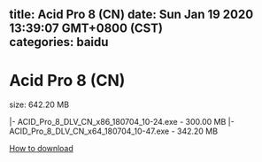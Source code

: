 
title: Acid Pro 8 (CN)
date: Sun Jan 19 2020 13:39:07 GMT+0800 (CST)    
categories: baidu
---

# Acid Pro 8 (CN)
size: 642.20 MB
 
 
|- ACID_Pro_8_DLV_CN_x86_180704_10-24.exe - 300.00 MB
|- ACID_Pro_8_DLV_CN_x64_180704_10-47.exe - 342.20 MB

[How to download](https://bpcam.bemobtrk.com/go/2ceec3aa-1ca2-46d6-b9ff-aaa5c184517c?jno=3659)